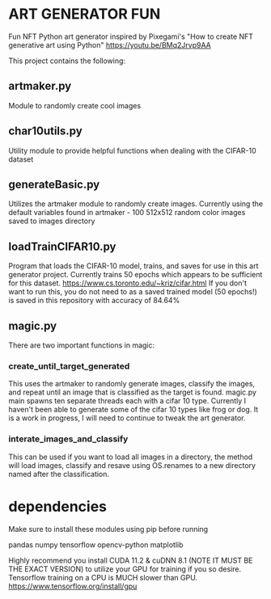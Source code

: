 # ART GENERATOR FUN
Fun NFT Python art generator inspired by Pixegami's 
"How to create NFT generative art using Python"
  https://youtu.be/BMq2Jrvp9AA

This project contains the following: 
## artmaker.py 
Module to randomly create cool images
## char10utils.py
Utility module to provide helpful functions when dealing with the CIFAR-10 dataset
## generateBasic.py
Utilizes the artmaker module to randomly create images. Currently using the default variables found in artmaker - 100 512x512 random color images saved to images directory
## loadTrainCIFAR10.py
Program that loads the CIFAR-10 model, trains, and saves for use in this art generator project. Currently trains 50 epochs which appears to be sufficient for this dataset. 
https://www.cs.toronto.edu/~kriz/cifar.html
If you don't want to run this, you do not need to as a saved trained model (50 epochs!) is saved in this repository with accuracy of 84.64%
## magic.py
There are two important functions in magic: 
### create_until_target_generated
This uses the artmaker to randomly generate images, classify the images, and repeat until an image that is classified as the target is found. magic.py main spawns ten separate threads each with a cifar 10 type. Currently I haven't been able to generate some of the cifar 10 types like frog or dog. It is a work in progress, I will need to continue to tweak the art generator. 
### interate_images_and_classify
This can be used if you want to load all images in a directory, the method will load images, classify and resave using OS.renames to a new directory named after the classification. 

# dependencies
Make sure to install these modules using pip before running

pandas
numpy
tensorflow
opencv-python
matplotlib

Highly recommend you install CUDA 11.2 & cuDNN 8.1 (NOTE IT MUST BE THE EXACT VERSION) to utilize your GPU 
for training if you so desire. Tensorflow training on a CPU is MUCH slower than GPU. 
https://www.tensorflow.org/install/gpu




